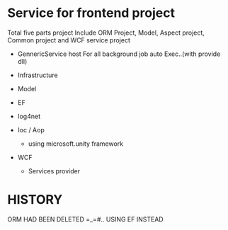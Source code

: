 Service for frontend project
==========

Total five parts project
Include ORM Project, Model, Aspect project, Common project and WCF service project


- GennericService host
For all background job auto Exec..(with provide dll)

- Infrastructure 
- Model
- EF 
- log4net
- Ioc / Aop
  - using microsoft.unity framework

- WCF
  - Services provider

HISTORY
=======
ORM HAD BEEN DELETED  =_=#.. USING EF INSTEAD

